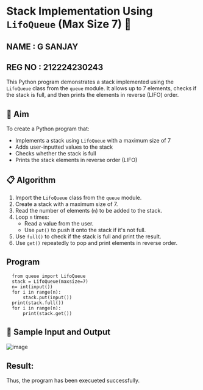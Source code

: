 # Stack Implementation Using `LifoQueue` (Max Size 7) 🔄
NAME : G SANJAY
---
REG NO : 212224230243
---
This Python program demonstrates a stack implemented using the `LifoQueue` class from the `queue` module. It allows up to 7 elements, checks if the stack is full, and then prints the elements in reverse (LIFO) order.

## 🎯 Aim

To create a Python program that:
- Implements a stack using `LifoQueue` with a maximum size of 7
- Adds user-inputted values to the stack
- Checks whether the stack is full
- Prints the stack elements in reverse order (LIFO)

## 📋 Algorithm

1. Import the `LifoQueue` class from the `queue` module.
2. Create a stack with a maximum size of 7.
3. Read the number of elements (`n`) to be added to the stack.
4. Loop `n` times:
   - Read a value from the user.
   - Use `put()` to push it onto the stack if it's not full.
5. Use `full()` to check if the stack is full and print the result.
6. Use `get()` repeatedly to pop and print elements in reverse order.

## Program
~~~
  from queue import LifoQueue
  stack = LifoQueue(maxsize=7)
  n= int(input())
  for i in range(n):
      stack.put(input())
  print(stack.full())
  for i in range(n):
      print(stack.get())
~~~
## 🧪 Sample Input and Output
![image](https://github.com/user-attachments/assets/f6d99936-10a6-4da3-84f2-91dba00a6450)

## Result:
Thus, the program has been execueted successfully.
